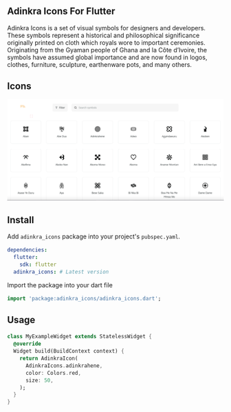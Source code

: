 ## Adinkra Icons For Flutter

Adinkra Icons is a set of visual symbols for designers and developers. These symbols represent a historical and philosophical significance originally printed on cloth which royals wore to important ceremonies. Originating from the Gyaman people of Ghana and la Côte d’Ivoire, the symbols have assumed global importance and are now found in logos, clothes, furniture, sculpture, earthenware pots, and many others.

## Icons

<img src ="assets/image/icons.png">

## Install

Add `adinkra_icons` package into your project's `pubspec.yaml`.

```yaml
dependencies:
  flutter:
    sdk: flutter
  adinkra_icons: # Latest version
```

Import the package into your dart file

```dart
import 'package:adinkra_icons/adinkra_icons.dart';
```

## Usage

```dart
class MyExampleWidget extends StatelessWidget {
  @override
  Widget build(BuildContext context) {
    return AdinkraIcon(
      AdinkraIcons.adinkrahene,
      color: Colors.red,
      size: 50,
    );
  }
}
```
